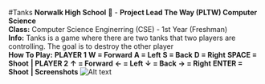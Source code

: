 #Tanks
<b>Norwalk High School</b> :school: - <b>Project Lead The Way (PLTW) Computer Science</b><br>
<b>Class:</b> Computer Science Enginerring (CSE) - 1st Year (Freshman)<br>
<b>Info:</b> Tanks is a game where there are two tanks that two players are controlling. The goal is to destroy the other player<br>
<b>How To Play:</b>
<b>PLAYER 1</b>
<b> W = Forward</b>
<b> A = Left</b>
<b> S = Back</b>
<b> D = Right</b>
<b> SPACE = Shoot</b>
<b>    |      </b>
<b>PLAYER 2</b>
<b> ↑ = Forward</b>
<b> ← = Left</b>
<b> ↓ = Back</b>
<b> → = Right</b>
<b> ENTER = Shoot</b>
<b>    |      </b>
<b>Screenshots</b>
![Alt text](https://github.com/JackTheBOSSYT/UnityGames/blob/master/screenshot/tanks_1.PNG "The Tanks Can Shoot Bullets")
<br>
